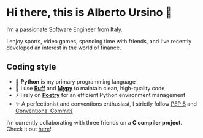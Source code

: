 # Hi there, this is Alberto Ursino 👋

I’m a passionate Software Engineer from Italy. 

I enjoy sports, video games, spending time with friends, and I’ve recently developed an interest in the world of finance.

## Coding style

- 🐍 **Python** is my primary programming language
- 🧼 I use **[Ruff](https://github.com/astral-sh/ruff)** and [**Mypy**](https://github.com/python/mypy) to maintain clean, high-quality code
- ⚡ I rely on **[Poetry](https://python-poetry.org/)** for an efficient Python environment management
- ✨ A perfectionist and conventions enthusiast, I strictly follow [PEP 8](https://peps.python.org/pep-0008/) and [Conventional Commits](https://www.conventionalcommits.org/en/v1.0.0/)

I’m currently collaborating with three friends on a **C compiler project**. Check it out [here](https://github.com/d-u-d-e/c-compiler/tree/develop)!
